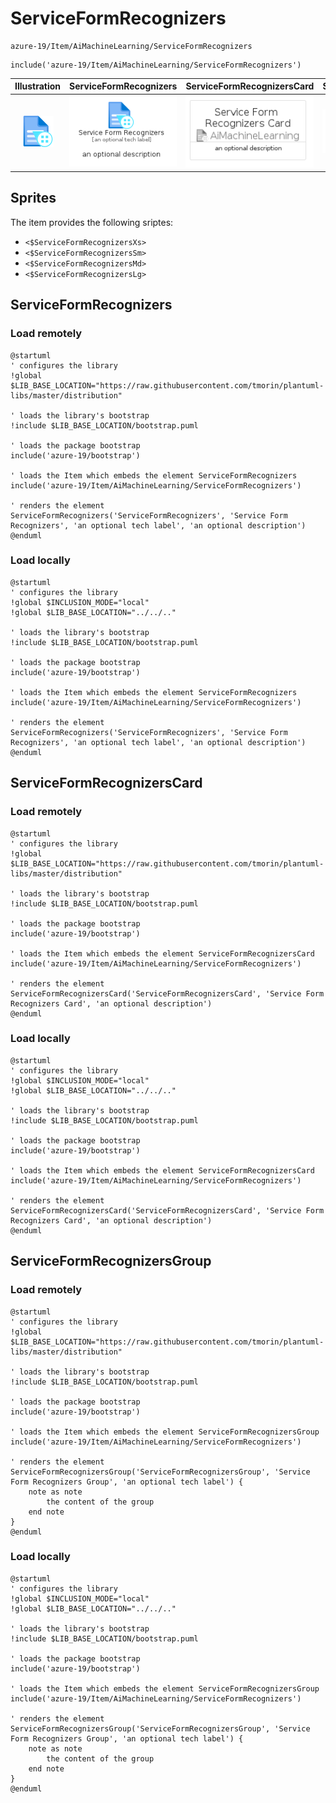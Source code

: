 # ServiceFormRecognizers


```text
azure-19/Item/AiMachineLearning/ServiceFormRecognizers
```

```text
include('azure-19/Item/AiMachineLearning/ServiceFormRecognizers')
```



| Illustration | ServiceFormRecognizers | ServiceFormRecognizersCard | ServiceFormRecognizersGroup |
| :---: | :---: | :---: | :---: |
| ![illustration for Illustration](../../../azure-19/Item/AiMachineLearning/ServiceFormRecognizers.png) | ![illustration for ServiceFormRecognizers](../../../azure-19/Item/AiMachineLearning/ServiceFormRecognizers.Local.png) | ![illustration for ServiceFormRecognizersCard](../../../azure-19/Item/AiMachineLearning/ServiceFormRecognizersCard.Local.png) | ![illustration for ServiceFormRecognizersGroup](../../../azure-19/Item/AiMachineLearning/ServiceFormRecognizersGroup.Local.png) |



## Sprites
The item provides the following sriptes:

- `<$ServiceFormRecognizersXs>`
- `<$ServiceFormRecognizersSm>`
- `<$ServiceFormRecognizersMd>`
- `<$ServiceFormRecognizersLg>`





## ServiceFormRecognizers

### Load remotely
```plantuml
@startuml
' configures the library
!global $LIB_BASE_LOCATION="https://raw.githubusercontent.com/tmorin/plantuml-libs/master/distribution"

' loads the library's bootstrap
!include $LIB_BASE_LOCATION/bootstrap.puml

' loads the package bootstrap
include('azure-19/bootstrap')

' loads the Item which embeds the element ServiceFormRecognizers
include('azure-19/Item/AiMachineLearning/ServiceFormRecognizers')

' renders the element
ServiceFormRecognizers('ServiceFormRecognizers', 'Service Form Recognizers', 'an optional tech label', 'an optional description')
@enduml
```

### Load locally
```plantuml
@startuml
' configures the library
!global $INCLUSION_MODE="local"
!global $LIB_BASE_LOCATION="../../.."

' loads the library's bootstrap
!include $LIB_BASE_LOCATION/bootstrap.puml

' loads the package bootstrap
include('azure-19/bootstrap')

' loads the Item which embeds the element ServiceFormRecognizers
include('azure-19/Item/AiMachineLearning/ServiceFormRecognizers')

' renders the element
ServiceFormRecognizers('ServiceFormRecognizers', 'Service Form Recognizers', 'an optional tech label', 'an optional description')
@enduml
```

## ServiceFormRecognizersCard

### Load remotely
```plantuml
@startuml
' configures the library
!global $LIB_BASE_LOCATION="https://raw.githubusercontent.com/tmorin/plantuml-libs/master/distribution"

' loads the library's bootstrap
!include $LIB_BASE_LOCATION/bootstrap.puml

' loads the package bootstrap
include('azure-19/bootstrap')

' loads the Item which embeds the element ServiceFormRecognizersCard
include('azure-19/Item/AiMachineLearning/ServiceFormRecognizers')

' renders the element
ServiceFormRecognizersCard('ServiceFormRecognizersCard', 'Service Form Recognizers Card', 'an optional description')
@enduml
```

### Load locally
```plantuml
@startuml
' configures the library
!global $INCLUSION_MODE="local"
!global $LIB_BASE_LOCATION="../../.."

' loads the library's bootstrap
!include $LIB_BASE_LOCATION/bootstrap.puml

' loads the package bootstrap
include('azure-19/bootstrap')

' loads the Item which embeds the element ServiceFormRecognizersCard
include('azure-19/Item/AiMachineLearning/ServiceFormRecognizers')

' renders the element
ServiceFormRecognizersCard('ServiceFormRecognizersCard', 'Service Form Recognizers Card', 'an optional description')
@enduml
```

## ServiceFormRecognizersGroup

### Load remotely
```plantuml
@startuml
' configures the library
!global $LIB_BASE_LOCATION="https://raw.githubusercontent.com/tmorin/plantuml-libs/master/distribution"

' loads the library's bootstrap
!include $LIB_BASE_LOCATION/bootstrap.puml

' loads the package bootstrap
include('azure-19/bootstrap')

' loads the Item which embeds the element ServiceFormRecognizersGroup
include('azure-19/Item/AiMachineLearning/ServiceFormRecognizers')

' renders the element
ServiceFormRecognizersGroup('ServiceFormRecognizersGroup', 'Service Form Recognizers Group', 'an optional tech label') {
    note as note
        the content of the group
    end note
}
@enduml
```

### Load locally
```plantuml
@startuml
' configures the library
!global $INCLUSION_MODE="local"
!global $LIB_BASE_LOCATION="../../.."

' loads the library's bootstrap
!include $LIB_BASE_LOCATION/bootstrap.puml

' loads the package bootstrap
include('azure-19/bootstrap')

' loads the Item which embeds the element ServiceFormRecognizersGroup
include('azure-19/Item/AiMachineLearning/ServiceFormRecognizers')

' renders the element
ServiceFormRecognizersGroup('ServiceFormRecognizersGroup', 'Service Form Recognizers Group', 'an optional tech label') {
    note as note
        the content of the group
    end note
}
@enduml
```

